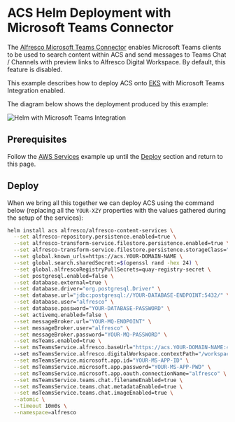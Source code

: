# ACS Helm Deployment with Microsoft Teams Connector

The [Alfresco Microsoft Teams Connector](https://docs.alfresco.com/) enables
Microsoft Teams clients to be used to search content within ACS and send
messages to Teams Chat / Channels with preview links to Alfresco Digital
Workspace. By default, this feature is disabled.

This example describes how to deploy ACS onto [EKS](https://aws.amazon.com/eks)
with Microsoft Teams Integration enabled.

The diagram below shows the deployment produced by this example:

![Helm with Microsoft Teams Integration](../diagrams/helm-eks-s3-rds-mq-ms-teams-TODO.png)

## Prerequisites

Follow the [AWS Services](with-aws-services.md) example up until the
[Deploy](with-aws-services.md#deploy) section and return to this page.

## Deploy

When we bring all this together we can deploy ACS using the command below (replacing all the `YOUR-XZY` properties with the values gathered during the setup of the services):

```bash
helm install acs alfresco/alfresco-content-services \
  --set alfresco-repository.persistence.enabled=true \
  --set alfresco-transform-service.filestore.persistence.enabled=true \
  --set alfresco-transform-service.filestore.persistence.storageClass="nfs-client" \
  --set global.known_urls=https://acs.YOUR-DOMAIN-NAME \
  --set global.search.sharedSecret:=$(openssl rand -hex 24) \
  --set global.alfrescoRegistryPullSecrets=quay-registry-secret \
  --set postgresql.enabled=false \
  --set database.external=true \
  --set database.driver="org.postgresql.Driver" \
  --set database.url="jdbc:postgresql://YOUR-DATABASE-ENDPOINT:5432/" \
  --set database.user="alfresco" \
  --set database.password="YOUR-DATABASE-PASSWORD" \
  --set activemq.enabled=false \
  --set messageBroker.url="YOUR-MQ-ENDPOINT" \
  --set messageBroker.user="alfresco" \
  --set messageBroker.password="YOUR-MQ-PASSWORD" \
  --set msTeams.enabled=true \
  --set msTeamsService.alfresco.baseUrl="https://acs.YOUR-DOMAIN-NAME:443"
  --set msTeamsService.alfresco.digitalWorkspace.contextPath="/workspace/" \
  --set msTeamsService.microsoft.app.id="YOUR-MS-APP-ID" \
  --set msTeamsService.microsoft.app.password="YOUR-MS-APP-PWD" \
  --set msTeamsService.microsoft.app.oauth.connectionName="alfresco" \
  --set msTeamsService.teams.chat.filenameEnabled=true \
  --set msTeamsService.teams.chat.metadataEnabled=true \
  --set msTeamsService.teams.chat.imageEnabled=true \
  --atomic \
  --timeout 10m0s \
  --namespace=alfresco
```
